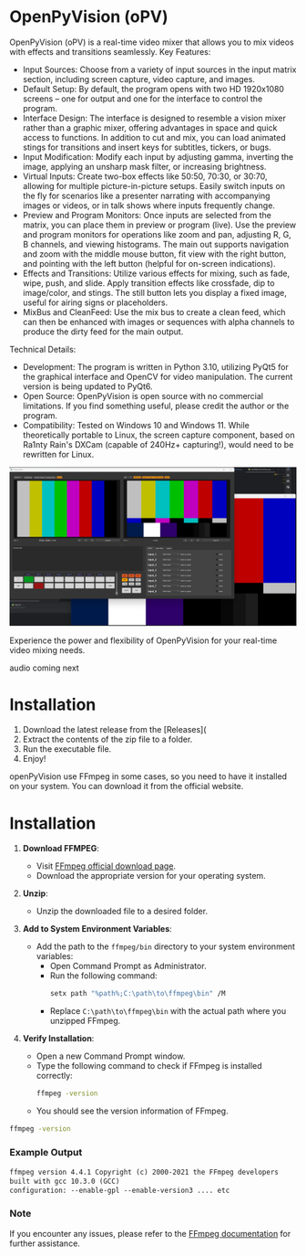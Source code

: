 # OpenPyVision (oPV)

OpenPyVision (oPV) is a real-time video mixer that allows you to mix videos with effects and transitions seamlessly.
Key Features:

- Input Sources: Choose from a variety of input sources in the input matrix section, including screen capture, video capture, and images.
- Default Setup: By default, the program opens with two HD 1920x1080 screens – one for output and one for the interface to control the program.
- Interface Design: The interface is designed to resemble a vision mixer rather than a graphic mixer, offering advantages in space and quick access to functions. In addition to cut and mix, you can load animated stings for transitions and insert keys for subtitles, tickers, or bugs.
- Input Modification: Modify each input by adjusting gamma, inverting the image, applying an unsharp mask filter, or increasing brightness.
- Virtual Inputs: Create two-box effects like 50:50, 70:30, or 30:70, allowing for multiple picture-in-picture setups. Easily switch inputs on the fly for scenarios like a presenter narrating with accompanying images or videos, or in talk shows where inputs frequently change.
- Preview and Program Monitors: Once inputs are selected from the matrix, you can place them in preview or program (live). Use the preview and program monitors for operations like zoom and pan, adjusting R, G, B channels, and viewing histograms. The main out supports navigation and zoom with the middle mouse button, fit view with the right button, and pointing with the left button (helpful for on-screen indications).
- Effects and Transitions: Utilize various effects for mixing, such as fade, wipe, push, and slide. Apply transition effects like crossfade, dip to image/color, and stings. The still button lets you display a fixed image, useful for airing signs or placeholders.
- MixBus and CleanFeed: Use the mix bus to create a clean feed, which can then be enhanced with images or sequences with alpha channels to produce the dirty feed for the main output.

Technical Details:

- Development: The program is written in Python 3.10, utilizing PyQt5 for the graphical interface and OpenCV for video manipulation. The current version is being updated to PyQt6.
- Open Source: OpenPyVision is open source with no commercial limitations. If you find something useful, please credit the author or the program.
- Compatibility: Tested on Windows 10 and Windows 11. While theoretically portable to Linux, the screen capture component, based on Ra1nty Rain's DXCam (capable of 240Hz+ capturing!), would need to be rewritten for Linux.

![OpenPyVision](https://github.com/AlessioMichelassi/openPyVision_013/blob/master/imgs/version012.png)

Experience the power and flexibility of OpenPyVision for your real-time video mixing needs.

audio coming next

# Installation
1. Download the latest release from the [Releases](
2. Extract the contents of the zip file to a folder.
3. Run the executable file.
4. Enjoy!

openPyVision use FFmpeg in some cases, so you need to have it installed on your system. You can download it from the official website.


# Installation

1. **Download FFMPEG**:
   - Visit [FFmpeg official download page](https://ffmpeg.org/download.html).
   - Download the appropriate version for your operating system.

2. **Unzip**:
   - Unzip the downloaded file to a desired folder.

3. **Add to System Environment Variables**:
   - Add the path to the `ffmpeg/bin` directory to your system environment variables:
     - Open Command Prompt as Administrator.
     - Run the following command:
       ```sh
       setx path "%path%;C:\path\to\ffmpeg\bin" /M
       ```
     - Replace `C:\path\to\ffmpeg\bin` with the actual path where you unzipped FFmpeg.

4. **Verify Installation**:
   - Open a new Command Prompt window.
   - Type the following command to check if FFmpeg is installed correctly:
     ```sh
     ffmpeg -version
     ```
   - You should see the version information of FFmpeg.

```sh
ffmpeg -version
```

### Example Output
```
ffmpeg version 4.4.1 Copyright (c) 2000-2021 the FFmpeg developers
built with gcc 10.3.0 (GCC)
configuration: --enable-gpl --enable-version3 .... etc
```

### Note
If you encounter any issues, please refer to the [FFmpeg documentation](https://ffmpeg.org/documentation.html) for further assistance.
